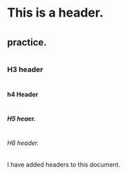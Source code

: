 # <H1> This is a header. 
# <H2> practice.
# <H3> H3 header
# <H4> h4 Header
# <H5> H5 heaer. 
# <H6> H6 header.


I have added headers to this document. 

